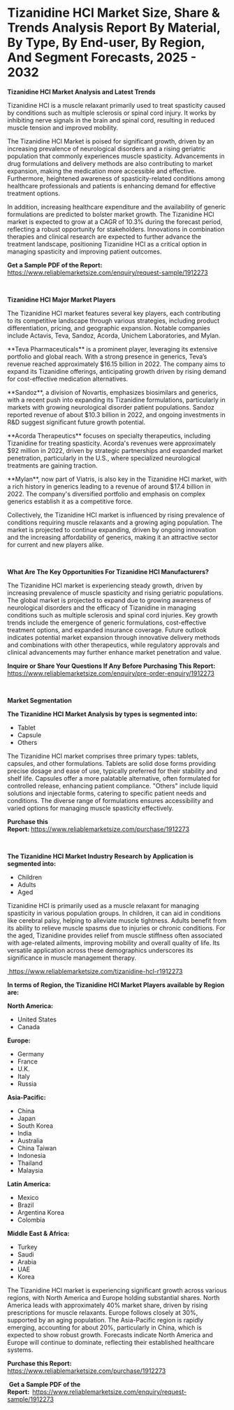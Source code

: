 <p><h1>Tizanidine HCl Market Size, Share & Trends Analysis Report By Material, By Type, By End-user, By Region, And Segment Forecasts, 2025 - 2032</h1></p><p><strong>Tizanidine HCl Market Analysis and Latest Trends</strong></p>
<p><p>Tizanidine HCl is a muscle relaxant primarily used to treat spasticity caused by conditions such as multiple sclerosis or spinal cord injury. It works by inhibiting nerve signals in the brain and spinal cord, resulting in reduced muscle tension and improved mobility. </p><p>The Tizanidine HCl Market is poised for significant growth, driven by an increasing prevalence of neurological disorders and a rising geriatric population that commonly experiences muscle spasticity. Advancements in drug formulations and delivery methods are also contributing to market expansion, making the medication more accessible and effective. Furthermore, heightened awareness of spasticity-related conditions among healthcare professionals and patients is enhancing demand for effective treatment options.</p><p>In addition, increasing healthcare expenditure and the availability of generic formulations are predicted to bolster market growth. The Tizanidine HCl market is expected to grow at a CAGR of 10.3% during the forecast period, reflecting a robust opportunity for stakeholders. Innovations in combination therapies and clinical research are expected to further advance the treatment landscape, positioning Tizanidine HCl as a critical option in managing spasticity and improving patient outcomes.</p></p>
<p><strong>Get a Sample PDF of the Report:&nbsp;</strong> <a href="https://www.reliablemarketsize.com/enquiry/request-sample/1912273?utm_campaign=3212&utm_medium=2&utm_source=Github&utm_content=ia&utm_term=19042025&utm_id=tizanidine-hcl">https://www.reliablemarketsize.com/enquiry/request-sample/1912273</a></p>
<p>&nbsp;</p>
<p><strong>Tizanidine HCl Major Market Players</strong></p>
<p><p>The Tizanidine HCl market features several key players, each contributing to its competitive landscape through various strategies, including product differentiation, pricing, and geographic expansion. Notable companies include Actavis, Teva, Sandoz, Acorda, Unichem Laboratories, and Mylan.</p><p>**Teva Pharmaceuticals** is a prominent player, leveraging its extensive portfolio and global reach. With a strong presence in generics, Teva’s revenue reached approximately $16.15 billion in 2022. The company aims to expand its Tizanidine offerings, anticipating growth driven by rising demand for cost-effective medication alternatives.</p><p>**Sandoz**, a division of Novartis, emphasizes biosimilars and generics, with a recent push into expanding its Tizanidine formulations, particularly in markets with growing neurological disorder patient populations. Sandoz reported revenue of about $10.3 billion in 2022, and ongoing investments in R&D suggest significant future growth potential.</p><p>**Acorda Therapeutics** focuses on specialty therapeutics, including Tizanidine for treating spasticity. Acorda's revenues were approximately $92 million in 2022, driven by strategic partnerships and expanded market penetration, particularly in the U.S., where specialized neurological treatments are gaining traction.</p><p>**Mylan**, now part of Viatris, is also key in the Tizanidine HCl market, with a rich history in generics leading to a revenue of around $17.4 billion in 2022. The company's diversified portfolio and emphasis on complex generics establish it as a competitive force.</p><p>Collectively, the Tizanidine HCl market is influenced by rising prevalence of conditions requiring muscle relaxants and a growing aging population. The market is projected to continue expanding, driven by ongoing innovation and the increasing affordability of generics, making it an attractive sector for current and new players alike.</p></p>
<p>&nbsp;</p>
<p><strong>What Are The Key Opportunities For Tizanidine HCl Manufacturers?</strong></p>
<p><p>The Tizanidine HCl market is experiencing steady growth, driven by increasing prevalence of muscle spasticity and rising geriatric populations. The global market is projected to expand due to growing awareness of neurological disorders and the efficacy of Tizanidine in managing conditions such as multiple sclerosis and spinal cord injuries. Key growth trends include the emergence of generic formulations, cost-effective treatment options, and expanded insurance coverage. Future outlook indicates potential market expansion through innovative delivery methods and combinations with other therapeutics, while regulatory approvals and clinical advancements may further enhance market penetration and value.</p></p>
<p><strong>Inquire or Share Your Questions If Any Before Purchasing This Report:</strong> <a href="https://www.reliablemarketsize.com/enquiry/pre-order-enquiry/1912273?utm_campaign=3212&utm_medium=2&utm_source=Github&utm_content=ia&utm_term=19042025&utm_id=tizanidine-hcl">https://www.reliablemarketsize.com/enquiry/pre-order-enquiry/1912273</a></p>
<p>&nbsp;</p>
<p><strong>Market Segmentation</strong></p>
<p><strong>The Tizanidine HCl Market Analysis by types is segmented into:</strong></p>
<p><ul><li>Tablet</li><li>Capsule</li><li>Others</li></ul></p>
<p><p>The Tizanidine HCl market comprises three primary types: tablets, capsules, and other formulations. Tablets are solid dose forms providing precise dosage and ease of use, typically preferred for their stability and shelf life. Capsules offer a more palatable alternative, often formulated for controlled release, enhancing patient compliance. "Others" include liquid solutions and injectable forms, catering to specific patient needs and conditions. The diverse range of formulations ensures accessibility and varied options for managing muscle spasticity effectively.</p></p>
<p><strong>Purchase this Report:&nbsp;</strong><a href="https://www.reliablemarketsize.com/purchase/1912273?utm_campaign=3212&utm_medium=2&utm_source=Github&utm_content=ia&utm_term=19042025&utm_id=tizanidine-hcl">https://www.reliablemarketsize.com/purchase/1912273</a></p>
<p>&nbsp;</p>
<p><strong>The Tizanidine HCl Market Industry Research by Application is segmented into:</strong></p>
<p><ul><li>Children</li><li>Adults</li><li>Aged</li></ul></p>
<p><p>Tizanidine HCl is primarily used as a muscle relaxant for managing spasticity in various population groups. In children, it can aid in conditions like cerebral palsy, helping to alleviate muscle tightness. Adults benefit from its ability to relieve muscle spasms due to injuries or chronic conditions. For the aged, Tizanidine provides relief from muscle stiffness often associated with age-related ailments, improving mobility and overall quality of life. Its versatile application across these demographics underscores its significance in muscle management therapy.</p></p>
<p><a href="https://www.reliablemarketsize.com/tizanidine-hcl-r1912273?utm_campaign=3212&utm_medium=2&utm_source=Github&utm_content=ia&utm_term=19042025&utm_id=tizanidine-hcl">&nbsp;https://www.reliablemarketsize.com/tizanidine-hcl-r1912273</a></p>
<p><strong>In terms of Region, the Tizanidine HCl Market Players available by Region are:</strong></p>
<p>
    <p> <strong> North America: </strong>
        <ul>
            <li>United States</li>
            <li>Canada</li>
        </ul>
        </p> 
    <p> <strong> Europe: </strong>
        <ul>
            <li>Germany</li>
            <li>France</li>
            <li>U.K.</li>
            <li>Italy</li>
            <li>Russia</li>
        </ul>
        </p> 
    <p> <strong> Asia-Pacific: </strong>
        <ul>
            <li>China</li>
            <li>Japan</li>
            <li>South Korea</li>
            <li>India</li>
            <li>Australia</li>
            <li>China Taiwan</li>
            <li>Indonesia</li>
            <li>Thailand</li>
            <li>Malaysia</li>
        </ul>
        </p> 
    <p> <strong> Latin America: </strong>
        <ul>
            <li>Mexico</li>
            <li>Brazil</li>
            <li>Argentina Korea</li>
            <li>Colombia</li>
        </ul>
        </p> 
    <p> <strong> Middle East & Africa: </strong>
        <ul>
            <li>Turkey</li>
            <li>Saudi</li>
            <li>Arabia</li>
            <li>UAE</li>
            <li>Korea</li>
        </ul>
    </p>
    </p>
<p><p>The Tizanidine HCl market is experiencing significant growth across various regions, with North America and Europe holding substantial shares. North America leads with approximately 40% market share, driven by rising prescriptions for muscle relaxants. Europe follows closely at 30%, supported by an aging population. The Asia-Pacific region is rapidly emerging, accounting for about 20%, particularly in China, which is expected to show robust growth. Forecasts indicate North America and Europe will continue to dominate, reflecting their established healthcare systems.</p></p>
<p><strong>Purchase this Report: </strong><a href="https://www.reliablemarketsize.com/purchase/1912273?utm_campaign=3212&utm_medium=2&utm_source=Github&utm_content=ia&utm_term=19042025&utm_id=tizanidine-hcl">https://www.reliablemarketsize.com/purchase/1912273</a></p>
<p>&nbsp;<strong>Get a Sample PDF of the Report:&nbsp;&nbsp;</strong><a href="https://www.reliablemarketsize.com/enquiry/request-sample/1912273?utm_campaign=3212&utm_medium=2&utm_source=Github&utm_content=ia&utm_term=19042025&utm_id=tizanidine-hcl">https://www.reliablemarketsize.com/enquiry/request-sample/1912273</a></p>
<p><strong></strong></p>
<p><p></p><p></p><p></p></p>
